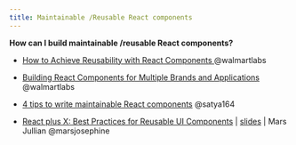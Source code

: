 ```yaml
---
title: Maintainable /Reusable React components
---
```


**How can I build maintainable /reusable React components?**

* [How to Achieve Reusability with React Components
](https://medium.com/walmartlabs/how-to-achieve-reusability-with-react-components-81edeb7fb0e0#.e9uz9o3e3) @walmartlabs
* [Building React Components for Multiple Brands and Applications](https://medium.com/walmartlabs/building-react-components-for-multiple-brands-and-applications-7e9157a39db4#.wuirl4nj3) @walmartlabs
* [4 tips to write maintainable React components](https://blog.callstack.io/4-tips-to-write-maintainable-react-components-7d18278643d0#.qgutp9i5f) @satya164

* [React plus X: Best Practices for Reusable UI Components](https://www.youtube.com/watch?v=Yy7gFgETp0o) | [slides](https://speakerdeck.com/marsjosephine/forwardjs-react-plus-x-best-practices-for-reusable-ui-components) | Mars Jullian @marsjosephine
